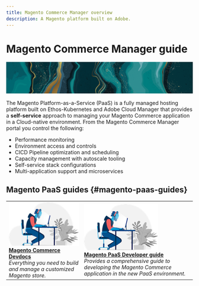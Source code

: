 ```yaml
---
title: Magento Commerce Manager overview
description: A Magento platform built on Adobe.
---
```


# Magento Commerce Manager guide

![banner](../assets/banner-teal-gold.png)

The Magento Platform-as-a-Service (PaaS) is a fully managed hosting platform built on Ethos-Kubernetes and Adobe Cloud Manager that provides a **self-service** approach to managing your Magento Commerce application in a Cloud-native environment. From the Magento Commerce Manager portal you control the following:

- Performance monitoring
- Environment access and controls
- CICD Pipeline optimization and scheduling
- Capacity management with autoscale tooling
- Self-service stack configurations
- Multi-application support and microservices

## Magento PaaS guides {#magento-paas-guides}

<table>
<tr>
  <td>
    <a href="https://devdocs.magento.com">
    <img alt="Magento" src="../assets/card-dev.png"/>
    </a>
    <div>
    <a href="https://devdocs.magento.com"><strong>Magento Commerce Devdocs</strong></a>
    </div>
    <em>Everything you need to build and manage a customized Magento store.</em>
    <br>
  </td>
  <td>
    <a href="https://docs-stg.corp.adobe.com/content/help/en/magento-paas/user/overview.html">
      <img alt="Developer" src="../assets/card-dev.png">
    </a>
    <div>
    <a href="https://docs-stg.corp.adobe.com/content/help/en/magento-paas/user/overview.html"><strong>Magento PaaS Developer guide</strong></a>
    </div>
    <em>Provides a comprehensive guide to developing the Magento Commerce application in the new PaaS environment.</em>
    <br>
  </td>
</tr>
</table>

